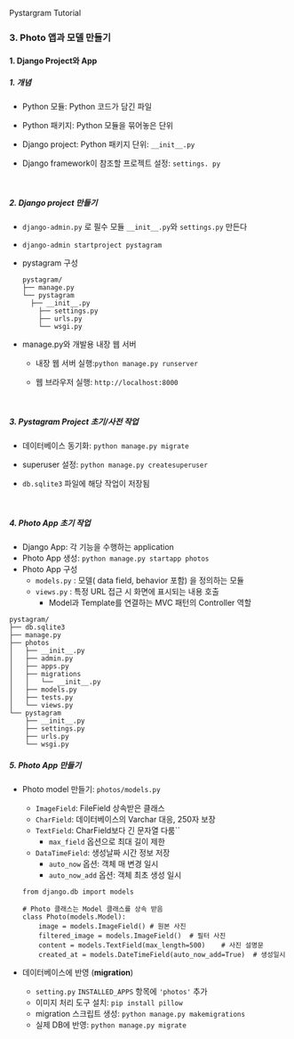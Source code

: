Pystargram Tutorial

### 3. Photo 앱과 모델 만들기

####  

#### 1. Django Project와 App

##### 1. 개념

- Python 모듈: Python 코드가 담긴 파일

- Python 패키지: Python 모듈을 묶어놓은 단위 <!--Python 패키지는 반드시 초기화 모듈인 __init__.py 필요-->

- Django project: Python 패키지 단위: `__init__.py`

- Django framework이 참조할 프로젝트 설정: `settings. py`

  ​

##### 2. Django project 만들기

- `django-admin.py` 로 필수 모듈 `__init__.py`와 `settings.py` 만든다

- `django-admin startproject pystagram`

- pystagram 구성

  ```
  pystagram/
  ├── manage.py
  └── pystagram
  	├── __init__.py
      ├── settings.py
      ├── urls.py
      └── wsgi.py
  ```

- manage.py와 개발용 내장 웹 서버

  - 내장 웹 서버 실행:`python manage.py runserver`	

  - 웹 브라우저 실행: `http://localhost:8000`

    ​

##### 3. Pystagram Project 초기/사전 작업

- 데이터베이스 동기화: `python manage.py migrate`

- superuser 설정: `python manage.py createsuperuser`

- `db.sqlite3` 파일에 해당 작업이 저장됨

  ​

##### 4. Photo App 초기 작업

- Django App: 각 기능을 수행하는 application
- Photo App 생성: `python manage.py startapp photos`
- Photo App 구성
  - `models.py` : 모델( data field, behavior 포함) 을 정의하는 모듈
  - `views.py` : 특정 URL 접근 시 화면에 표시되는 내용 호출
    - Model과 Template를 연결하는 MVC 패턴의 Controller 역할

```
pystagram/
├── db.sqlite3
├── manage.py
├── photos
│   ├── __init__.py
│   ├── admin.py
│   ├── apps.py
│   ├── migrations
│   │   └── __init__.py
│   ├── models.py
│   ├── tests.py
│   └── views.py
└── pystagram
    ├── __init__.py
    ├── settings.py
    ├── urls.py
    └── wsgi.py
```



##### 5. Photo App 만들기

- Photo model 만들기: `photos/models.py`

  - `ImageField`: FileField 상속받은 클래스
  - `CharField`: 데이터베이스의 Varchar 대응, 250자 보장
  - `TextField`: CharField보다 긴 문자열 다룸``
    - `max_field` 옵션으로 최대 길이 제한
  - `DataTimeField`: 생성날짜 시간 정보 저장
    - `auto_now` 옵션: 객체 매 변경 일시
    - `auto_now_add` 옵션: 객체 최초 생성 일시

  ```
  from django.db import models

  # Photo 클래스는 Model 클래스를 상속 받음
  class Photo(models.Model):
      image = models.ImageField() # 원본 사진
      filtered_image = models.ImageField()	# 필터 사진
      content = models.TextField(max_length=500)	# 사진 설명문
      created_at = models.DateTimeField(auto_now_add=True)	# 생성일시
  ```

- 데이터베이스에 반영 (**migration**)

  - `setting.py` `INSTALLED_APPS` 항목에 `'photos'` 추가
  - 이미지 처리 도구 설치: `pip install pillow`
  - migration 스크립트 생성: `python manage.py makemigrations`
  - 실제 DB에 반영: `python manage.py migrate`